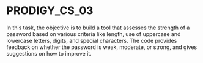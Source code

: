 # PRODIGY_CS_03
In this task, the objective is to build a tool that assesses the strength of a password based on various criteria like length, use of uppercase and lowercase letters, digits, and special characters. The code provides feedback on whether the password is weak, moderate, or strong, and gives suggestions on how to improve it.
